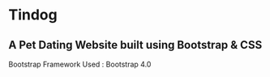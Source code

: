 # Tindog
## A Pet Dating Website built using Bootstrap &amp; CSS

Bootstrap Framework Used : Bootstrap 4.0
